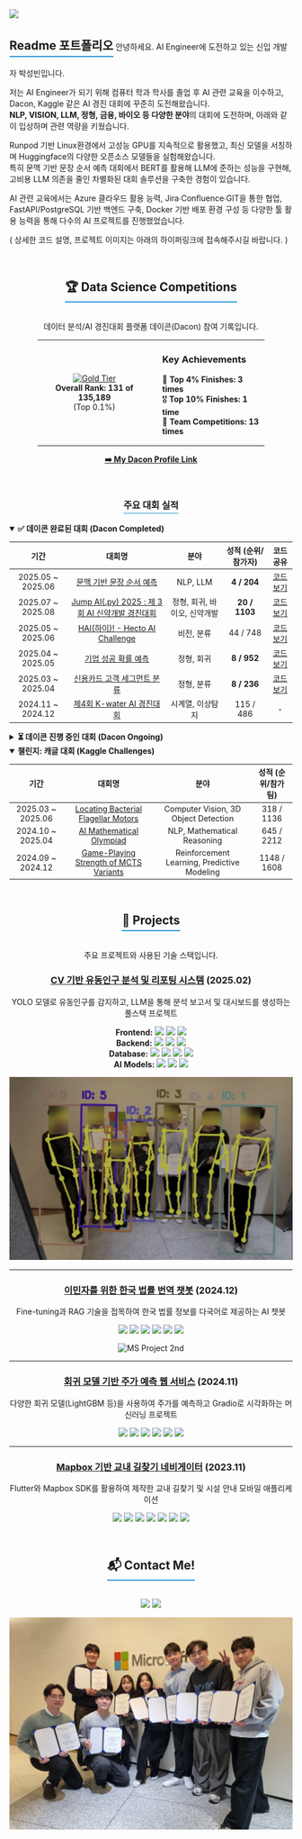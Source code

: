 <a href="https://github.com/Samdo3">
  <img src="https://capsule-render.vercel.app/api?type=waving&color=gradient&height=250&text=SeongBeen's%20GitHub&animation=fadeIn&fontSize=50&fontColor=ffffff" />
</a>

<div align="left">
  <h2 style="border-bottom: 2px solid #2391d9; display: inline-block; padding-bottom: 5px;">Readme 포트폴리오</h2>
안녕하세요. AI Engineer에 도전하고 있는 신입 개발자 박성빈입니다.
   
저는 AI Engineer가 되기 위해 컴퓨터 학과 학사를 졸업 후 AI 관련 교육을 이수하고, Dacon, Kaggle 같은 AI 경진 대회에 꾸준히 도전해왔습니다.   
**NLP, VISION, LLM, 정형, 금융, 바이오 등 다양한 분야**의 대회에 도전하며, 아래와 같이 입상하며 관련 역량을 키웠습니다.
   
Runpod 기반 Linux환경에서 고성능 GPU를 지속적으로 활용했고, 최신 모델을 서칭하며 Huggingface의 다양한 오픈소스 모델들을 실험해왔습니다.   
특히 문맥 기반 문장 순서 예측 대회에서 BERT를 활용해 LLM에 준하는 성능을 구현해, 고비용 LLM 의존을 줄인 차별화된 대회  솔루션을 구축한    경험이 있습니다.

AI 관련 교육에서는 Azure 클라우드 활용 능력, Jira∙Confluence∙GIT을 통한 협업, FastAPI/PostgreSQL 기반 백엔드 구축, Docker 기반 배포 환경 구성 등 다양한 툴 활용 능력을 통해 다수의 AI 프로젝트를 진행했었습니다.

( 상세한 코드 설명, 프로젝트 이미지는 아래의 하이퍼링크에 접속해주시길 바랍니다. )
</div>
<br>

<div align="center">
  <h2 style="border-bottom: 2px solid #2391d9; display: inline-block; padding-bottom: 5px;">🏆 Data Science Competitions</h2>
  <p>데이터 분석/AI 경진대회 플랫폼 데이콘(Dacon) 참여 기록입니다.</p>

  <table style="width: 80%; border: none; margin: auto;">
    <tr style="border: none;">
      <td style="width: 50%; text-align: center; border: none;" align="center">
        <a href="https://dacon.io/myprofile/516971/competition">
          <img src="https://cdn-icons-png.flaticon.com/512/179/179249.png" width="80" alt="Gold Tier"/>
        </a>
        <br>
        <strong>Overall Rank: 131 of 135,189</strong> <br> (Top 0.1%)
      </td>
      <td style="width: 50%; text-align: left; border: none; padding-left: 20px;">
        <h3>Key Achievements</h3>
        <p>
          🏅 <strong>Top 4% Finishes: 3 times</strong><br>
          🎖️ <strong>Top 10% Finishes: 1 time</strong><br>
          👥 <strong>Team Competitions: 13 times</strong><br>
        </p>
      </td>
    </tr>
  </table>
  <p><a href="https://dacon.io/myprofile/516971/competition"><strong>➡️ My Dacon Profile Link</strong></a></p>
</div>
<br>

<div align="center">
  <h3 style="border-bottom: 1px solid #2391d9; display: inline-block; padding-bottom: 3px;">주요 대회 실적</h3>
</div>

<details open>
<summary><strong>✅ 데이콘 완료된 대회 (Dacon Completed)</strong></summary>
<table width="100%">
  <thead>
    <tr>
      <th align="center">기간</th>
      <th align="center">대회명</th>
      <th align="center">분야</th>
      <th align="center">성적 (순위/참가자)</th>
      <th align="center">코드 공유</th>
    </tr>
  </thead>
  <tbody>
    <tr>
      <td align="center">2025.05 ~ 2025.06</td>
      <td align="center"><a href="https://dacon.io/competitions/official/236489/overview/description">문맥 기반 문장 순서 예측</a></td>
      <td align="center">NLP, LLM</td>
      <td align="center"><b>4 / 204</b></td>
      <td align="center"><a href="https://dacon.io/competitions/official/236489/codeshare/12508">코드 보기</a></td>
    </tr>
    <tr>
      <td align="center">2025.07 ~ 2025.08</td>
      <td align="center"><a href="https://dacon.io/competitions/official/236530/overview/description">Jump AI(.py) 2025 : 제 3회 AI 신약개발 경진대회</a></td>
      <td align="center">정형, 회귀, 바이오, 신약개발</td>
      <td align="center"><b>20 / 1103</b></td>
      <td align="center"><a href="https://github.com/Samdo3/MAP3K5_JumpAI2025_Competition">코드 보기</a></td>
    </tr>
    <tr>
      <td align="center">2025.05 ~ 2025.06</td>
      <td align="center"><a href="https://dacon.io/competitions/official/236493/overview/description">HAI(하이)! - Hecto AI Challenge</a></td>
      <td align="center">비전, 분류</td>
      <td align="center">44 / 748</td>
      <td align="center"><a href="https://github.com/Samdo3/hecto-car-classification-2025">코드 보기</a></td>
    </tr>
    <tr>
      <td align="center">2025.04 ~ 2025.05</td>
      <td align="center"><a href="https://dacon.io/competitions/open/236475/codeshare/12404">기업 성공 확률 예측</a></td>
      <td align="center">정형, 회귀</td>
      <td align="center"><b>8 / 952</b></td>
      <td align="center"><a href="https://dacon.io/competitions/open/236475/codeshare/12404">코드 보기</a></td>
    </tr>
    <tr>
      <td align="center">2025.03 ~ 2025.04</td>
      <td align="center"><a href="https://dacon.io/competitions/official/236460/overview/description">신용카드 고객 세그먼트 분류</a></td>
      <td align="center">정형, 분류</td>
      <td align="center"><b>8 / 236</b></td>
      <td align="center"><a href="https://dacon.io/competitions/official/236460/codeshare/12330">코드 보기</a></td>
    </tr>
    <tr>
      <td align="center">2024.11 ~ 2024.12</td>
      <td align="center"><a href="https://dacon.io/competitions/official/236423/overview/description">제4회 K-water AI 경진대회</a></td>
      <td align="center">시계열, 이상탐지</td>
      <td align="center">115 / 486</td>
      <td align="center">-</td>
    </tr>
  </tbody>
</table>
</details>

<details>
<summary><strong>⏳ 데이콘 진행 중인 대회 (Dacon Ongoing)</strong></summary>
<table width="100%">
  <thead>
    <tr>
      <th align="center">기간</th>
      <th align="center">대회명</th>
      <th align="center">분야</th>
      <th align="center">현재 순위 (순위/참가자)</th>
    </tr>
  </thead>
  <tbody>
    <tr>
      <td align="center">2025.07 ~ 2025.08</td>
      <td align="center"><a href="https://dacon.io/competitions/official/236526/overview/description">데이콘 Basic 스트레스 지수 예측</a></td>
      <td align="center">정형, 회귀</td>
      <td align="center">14 / 221</td>
    </tr>
  </tbody>
</table>
</details>

<details open>
<summary><strong>챌린지: 캐글 대회 (Kaggle Challenges)</strong></summary>
<table width="100%">
  <thead>
    <tr>
      <th align="center">기간</th>
      <th align="center">대회명</th>
      <th align="center">분야</th>
      <th align="center">성적 (순위/참가팀)</th>
    </tr>
  </thead>
  <tbody>
    <tr>
      <td align="center">2025.03 ~ 2025.06</td>
      <td align="center"><a href="https://www.kaggle.com/competitions/byu-locating-bacterial-flagellar-motors-2025">Locating Bacterial Flagellar Motors</a></td>
      <td align="center">Computer Vision, 3D Object Detection</td>
      <td align="center">318 / 1136</td>
    </tr>
    <tr>
      <td align="center">2024.10 ~ 2025.04</td>
      <td align="center"><a href="https://www.kaggle.com/competitions/ai-mathematical-olympiad-progress-prize-2">AI Mathematical Olympiad</a></td>
      <td align="center">NLP, Mathematical Reasoning</td>
      <td align="center">645 / 2212</td>
    </tr>
    <tr>
      <td align="center">2024.09 ~ 2024.12</td>
      <td align="center"><a href="https://www.kaggle.com/competitions/um-game-playing-strength-of-mcts-variants">Game-Playing Strength of MCTS Variants</a></td>
      <td align="center">Reinforcement Learning, Predictive Modeling</td>
      <td align="center">1148 / 1608</td>
    </tr>
  </tbody>
</table>
</details>
<br>

<div align="center">
  <h2 style="border-bottom: 2px solid #2391d9; display: inline-block; padding-bottom: 5px;">🚀 Projects</h2>
  <p>주요 프로젝트와 사용된 기술 스택입니다.</p>
</div>

<div align="center">
  <h3><a href="https://github.com/MSAI3rdTeam5/FootTrafficReport">CV 기반 유동인구 분석 및 리포팅 시스템</a> (2025.02)</h3>
  <p>YOLO 모델로 유동인구를 감지하고, LLM을 통해 분석 보고서 및 대시보드를 생성하는 풀스택 프로젝트</p>
  <p>
    <b>Frontend:</b> <img src="https://img.shields.io/badge/React-61DAFB?style=flat-square&logo=react&logoColor=black"/> <img src="https://img.shields.io/badge/Tailwind_CSS-06B6D4?style=flat-square&logo=tailwindcss&logoColor=white"/> <img src="https://img.shields.io/badge/Vite-646CFF?style=flat-square&logo=vite&logoColor=white"/>
    <br>
    <b>Backend:</b> <img src="https://img.shields.io/badge/FastAPI-009688?style=flat-square&logo=fastapi&logoColor=white"/> <img src="https://img.shields.io/badge/NGINX-009639?style=flat-square&logo=nginx&logoColor=white"/> <img src="https://img.shields.io/badge/Docker-2496ED?style=flat-square&logo=docker&logoColor=white"/>
    <br>
    <b>Database:</b> <img src="https://img.shields.io/badge/PostgreSQL-4169E1?style=flat-square&logo=postgresql&logoColor=white"/> <img src="https://img.shields.io/badge/Redis-FF4438?style=flat-square&logo=redis&logoColor=white"/> <img src="https://img.shields.io/badge/Celery-37814A?style=flat-square&logo=celery&logoColor=white"/> <img src="https://img.shields.io/badge/SQLAlchemy-D71F00?style=flat-square&logo=sqlalchemy&logoColor=white"/>
    <br>
    <b>AI Models:</b> <img src="https://img.shields.io/badge/YOLO-4B0082?style=flat-square&logo=yolo&logoColor=white"/> <img src="https://img.shields.io/badge/PyTorch-EE4C2C?style=flat-square&logo=pytorch&logoColor=white"/> <img src="https://img.shields.io/badge/OpenAI_(GPT)-412991?style=flat-square&logo=openai&logoColor=white"/>
  </p>
  <img src="https://github.com/MSAI3rdTeam5/FootTrafficReport/blob/main/images/%EA%B8%B0%EB%85%90%EC%82%AC%EC%A7%84.png" alt="MS Project 3rd" height="49%"/>
  <hr>
</div>

<div align="center">
  <h3><a href="https://github.com/Samdo3/Immigration_support_Chatbot">이민자를 위한 한국 법률 번역 챗봇</a> (2024.12)</h3>
  <p>Fine-tuning과 RAG 기술을 접목하여 한국 법률 정보를 다국어로 제공하는 AI 챗봇</p>
  <p>
    <img src="https://img.shields.io/badge/Azure_OpenAI-0078D4?style=for-the-badge&logo=azure-functions&logoColor=white"/>
    <img src="https://img.shields.io/badge/Azure_AI_Search-0078D4?style=for-the-badge&logo=azure-devops&logoColor=white"/>
    <img src="https://img.shields.io/badge/FastAPI-009688?style=for-the-badge&logo=fastapi&logoColor=white"/>
    <img src="https://img.shields.io/badge/Docker-2496ED?style=for-the-badge&logo=docker&logoColor=white"/>
    <img src="https://img.shields.io/badge/Nginx-009639?style=for-the-badge&logo=nginx&logoColor=white"/>
    <img src="https://img.shields.io/badge/JavaScript-F7DF1E?style=for-the-badge&logo=javascript&logoColor=black"/>
  </p>
  <img src="https://github.com/user-attachments/assets/f8a6e725-e7c0-4672-81e4-5b2d237cf030" alt="MS Project 2nd" height="49%"/>
  <hr>
</div>

<div align="center">
  <h3><a href="https://github.com/Samdo3/StockPriceForecast_Regression_ML">회귀 모델 기반 주가 예측 웹 서비스</a> (2024.11)</h3>
  <p>다양한 회귀 모델(LightGBM 등)을 사용하여 주가를 예측하고 Gradio로 시각화하는 머신러닝 프로젝트</p>
  <p>
    <img src="https://img.shields.io/badge/Python-3776AB?style=for-the-badge&logo=python&logoColor=white"/>
    <img src="https://img.shields.io/badge/Scikit--learn-F7931E?style=for-the-badge&logo=scikit-learn&logoColor=white"/>
    <img src="https://img.shields.io/badge/LightGBM-9C27B0?style=for-the-badge&logo=lightgbm&logoColor=white"/>
    <img src="https://img.shields.io/badge/Flask-000000?style=for-the-badge&logo=flask&logoColor=white"/>
    <img src="https://img.shields.io/badge/Gradio-FF7C00?style=for-the-badge&logo=gradio&logoColor=white"/>
    <img src="https://img.shields.io/badge/Pandas-150458?style=for-the-badge&logo=pandas&logoColor=white"/>
  </p>
  <hr>
</div>

<div align="center">
  <h3><a href="https://github.com/Samdo3/KU_Sejong_Navigator">Mapbox 기반 교내 길찾기 네비게이터</a> (2023.11)</h3>
  <p>Flutter와 Mapbox SDK를 활용하여 제작한 교내 길찾기 및 시설 안내 모바일 애플리케이션</p>
  <p>
    <img src="https://img.shields.io/badge/Flutter-02569B?style=for-the-badge&logo=flutter&logoColor=white"/>
    <img src="https://img.shields.io/badge/Dart-0175C2?style=for-the-badge&logo=dart&logoColor=white"/>
    <img src="https://img.shields.io/badge/Mapbox-4264FB?style=for-the-badge&logo=mapbox&logoColor=white"/>
    <img src="https://img.shields.io/badge/Provider-212121?style=for-the-badge&logo=google&logoColor=white"/>
    <img src="https://img.shields.io/badge/GetX-7B1FA2?style=for-the-badge"/>
    <img src="https://img.shields.io/badge/PHP-777BB4?style=for-the-badge&logo=php&logoColor=white"/>
    <img src="https://img.shields.io/badge/MySQL-4479A1?style=for-the-badge&logo=mysql&logoColor=white"/>
  </p>
</div>
<br>

<div align="center">
  <h2 style="border-bottom: 2px solid #2391d9; display: inline-block; padding-bottom: 5px;">📬 Contact Me!</h2>
  <p>
    <a href="mailto:clcleh123@gmail.com"><img src="https://img.shields.io/badge/clcleh123@gmail.com-EA4335?style=for-the-badge&logo=Gmail&logoColor=white"/></a>
    <a href="https://samdo3.tistory.com/"><img src="https://img.shields.io/badge/Blog-000000?style=for-the-badge&logo=tistory&logoColor=white"/></a>
  </p>  
  <img src="KakaoTalk_20250307_213258760.jpg" alt="MS Project Awarded"/>
</div>
